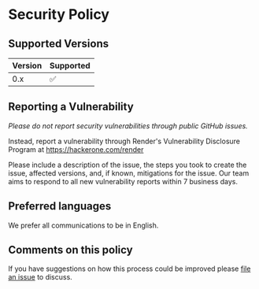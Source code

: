# Security Policy

## Supported Versions

| Version | Supported          |
| ------- | ------------------ |
| 0.x     | :white_check_mark: |

## Reporting a Vulnerability

_Please do not report security vulnerabilities through public GitHub issues._

Instead, report a vulnerability through Render's Vulnerability Disclosure Program at
https://hackerone.com/render

Please include a description of the issue, the steps you took to create the
issue, affected versions, and, if known, mitigations for the issue. Our team
aims to respond to all new vulnerability reports within 7 business days.

## Preferred languages

We prefer all communications to be in English.

## Comments on this policy

If you have suggestions on how this process could be improved please [file an issue](https://github.com/render-oss/render-mcp-version/issues/new) to discuss.
